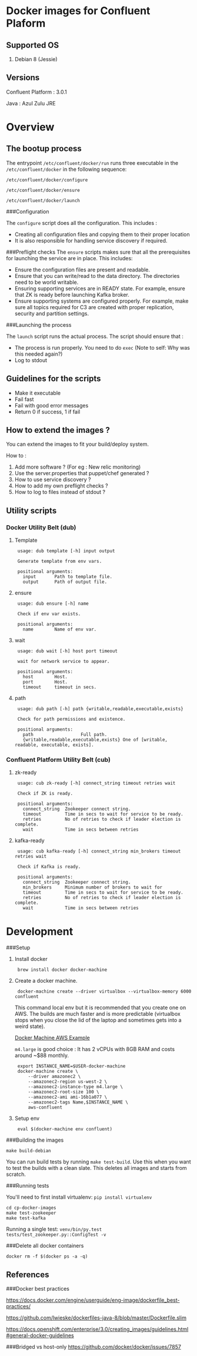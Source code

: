 Docker images for Confluent Plaform
===

Supported OS
--
1. Debian 8 (Jessie)


Versions
--
Confluent Platform : 3.0.1

Java : Azul Zulu JRE 


Overview
====

The bootup process
----

The entrypoint `/etc/confluent/docker/run` runs three executable in the `/etc/confluent/docker` in the following sequence:

`/etc/confluent/docker/configure`

`/etc/confluent/docker/ensure`

`/etc/confluent/docker/launch`

###Configuration

The `configure` script does all the configuration. This includes :

- Creating all configuration files and copying them to their proper location
- It is also responsible for handling service discovery if required.

###Preflight checks
The `ensure` scripts makes sure that all the prerequisites for launching the service are in place. This includes:

- Ensure the configuration files are present and readable.
- Ensure that you can write/read to the data directory. The directories need to be world writable.
- Ensuring supporting services are in READY state. For example, ensure that ZK is ready before launching Kafka broker.
- Ensure supporting systems are configured properly. For example, make sure all topics required for C3 are created with proper replication, security and partition settings.

###Launching the process

The `launch` script runs the actual process. The script should ensure that :

- The process is run properly. You need to do `exec` (Note to self: Why was this needed again?)
- Log to stdout

Guidelines for the scripts
----
- Make it executable
- Fail fast
- Fail with good error messages
- Return 0 if success, 1 if fail



How to extend the images ?
----
You can extend the images to fit your build/deploy system.

How to :

1. Add more software ? (For eg : New relic monitoring)
2. Use the server.properties that puppet/chef generated ?
3. How to use service discovery ?
4. How to add my own preflight checks ?
5. How to log to files instead of stdout ?

Utility scripts
----

### Docker Utility Belt (dub)

1. Template

		usage: dub template [-h] input output

		Generate template from env vars.

		positional arguments:
		  input       Path to template file.
		  output      Path of output file.

2. ensure

		usage: dub ensure [-h] name

		Check if env var exists.

		positional arguments:
		  name        Name of env var.

3. wait

		usage: dub wait [-h] host port timeout

		wait for network service to appear.

		positional arguments:
		  host        Host.
		  port        Host.
		  timeout     timeout in secs.
4. path

		usage: dub path [-h] path {writable,readable,executable,exists}

		Check for path permissions and existence.

		positional arguments:
		  path                  Full path.
		  {writable,readable,executable,exists} One of [writable, readable, executable, exists].


### Confluent Platform Utility Belt (cub)

1. zk-ready

		usage: cub zk-ready [-h] connect_string timeout retries wait

		Check if ZK is ready.

		positional arguments:
		  connect_string  Zookeeper connect string.
		  timeout         Time in secs to wait for service to be ready.
		  retries         No of retries to check if leader election is complete.
		  wait            Time in secs between retries
2. kafka-ready

		usage: cub kafka-ready [-h] connect_string min_brokers timeout retries wait

		Check if Kafka is ready.

		positional arguments:
		  connect_string  Zookeeper connect string.
		  min_brokers     Minimum number of brokers to wait for
		  timeout         Time in secs to wait for service to be ready.
		  retries         No of retries to check if leader election is complete.
		  wait            Time in secs between retries


Development
==

###Setup

1. Install docker

		brew install docker docker-machine

2. Create a docker machine.

		docker-machine create --driver virtualbox --virtualbox-memory 6000 confluent
	This command local env but it is recommended that you create one on AWS. The builds are much faster and is more predictable (virtualbox stops when you close the lid of the laptop and sometimes gets into a weird state).

	[Docker Machine AWS Example](https://docs.docker.com/machine/examples/aws/)

	`m4.large` is good choice : It has 2 vCPUs with 8GB RAM and costs around ~$88 monthly.

		export INSTANCE_NAME=$USER-docker-machine
		docker-machine create \
			--driver amazonec2 \
			--amazonec2-region us-west-2 \
			--amazonec2-instance-type m4.large \
			--amazonec2-root-size 100 \
			--amazonec2-ami ami-16b1a077 \
			--amazonec2-tags Name,$INSTANCE_NAME \
			aws-confluent
3. Setup env

		eval $(docker-machine env confluent)


###Building the images

```make build-debian```

You can run build tests by running `make test-build`. Use this when you want to test the builds with a clean slate. This deletes all images and starts from scratch.

###Running tests

You'll need to first install virtualenv: `pip install virtualenv`

	cd cp-docker-images
	make test-zookeeper
	make test-kafka

Running a single test: `venv/bin/py.test tests/test_zookeeper.py::ConfigTest -v`

###Delete all docker containers

```docker rm -f $(docker ps -a -q)```


References
---
###Docker best practices

https://docs.docker.com/engine/userguide/eng-image/dockerfile_best-practices/

https://github.com/lwieske/dockerfiles-java-8/blob/master/Dockerfile.slim

https://docs.openshift.com/enterprise/3.0/creating_images/guidelines.html#general-docker-guidelines

###Bridged vs host-only
https://github.com/docker/docker/issues/7857
